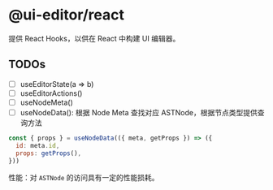 # @ui-editor/react

提供 React Hooks，以供在 React 中构建 UI 编辑器。

## TODOs

- [ ] useEditorState(a => b)
- [ ] useEditorActions()
- [ ] useNodeMeta()
- [ ] useNodeData(): 根据 Node Meta 查找对应 ASTNode，根据节点类型提供查询方法

```jsx
const { props } = useNodeData(({ meta, getProps }) => ({
  id: meta.id,
  props: getProps(),
}))
```

性能：对 `ASTNode` 的访问具有一定的性能损耗。
